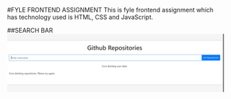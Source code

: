 #FYLE FRONTEND ASSIGNMENT
This is fyle frontend assignment which has technology used is HTML, CSS and JavaScript.

##SEARCH BAR
![search bar](images/search.jpg)
